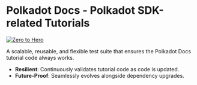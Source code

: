 # Polkadot Docs - Polkadot SDK-related Tutorials

[![Zero to Hero](https://github.com/polkadot-developers/polkadot-sdk-docs-tests/actions/workflows/zero-to-hero.yml/badge.svg)](https://github.com/polkadot-developers/polkadot-sdk-docs-tests/actions/workflows/zero-to-hero.yml)

A scalable, reusable, and flexible test suite that ensures the Polkadot Docs tutorial code always works. 

- **Resilient**: Continuously validates tutorial code as code is updated.
- **Future-Proof**: Seamlessly evolves alongside dependency upgrades.
